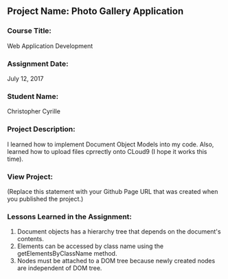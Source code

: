 ## Project Name:  Photo Gallery Application

### Course Title:
Web Application Development

### Assignment Date:  
July 12, 2017

### Student Name:  
Christopher Cyrille

### Project Description:
I learned how to implement Document Object Models into my code. Also, learned how to upload files cprrectly onto CLoud9 (I hope it works this time).

### View Project:
(Replace this statement with your Github Page URL that was created when you 
 published the project.)

### Lessons Learned in the Assignment:
1. Document objects has a hierarchy tree that depends on the document's contents.
2. Elements can be accessed by class name using the getElementsByClassName method.
3. Nodes must be attached to a DOM tree because newly created nodes are independent of DOM tree.

